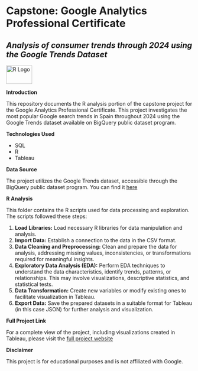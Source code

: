 # Capstone: Google Analytics Professional Certificate
## ***Analysis of consumer trends through 2024 using the Google Trends Dataset***

<img src="https://upload.wikimedia.org/wikipedia/commons/1/1b/R_logo.svg" width="70" height="50" alt="R Logo"> 

<br>

**Introduction**

This repository documents the R analysis portion of the capstone project for the Google Analytics Professional Certificate. This project investigates the most popular Google search trends in Spain throughout 2024 using the Google Trends dataset available on BigQuery public dataset program.

**Technologies Used**

* SQL
* R
* Tableau

**Data Source**

The project utilizes the Google Trends dataset, accessible through the BigQuery public dataset program. You can find it [here](https://console.cloud.google.com/marketplace/product/bigquery-public-datasets/google-search-trends?project=bikesharing-texas-439611)

**R Analysis**

This folder contains the R scripts used for data processing and exploration. The scripts followed these steps:

1. **Load Libraries:** Load necessary R libraries for data manipulation and analysis.
2. **Import Data:** Establish a connection to the data in the CSV format.
3. **Data Cleaning and Preprocessing:** Clean and prepare the data for analysis, addressing missing values, inconsistencies, or transformations required for meaningful insights.
4. **Exploratory Data Analysis (EDA):** Perform EDA techniques to understand the data characteristics, identify trends, patterns, or relationships. This may involve visualizations, descriptive statistics, and statistical tests.
5. **Data Transformation:** Create new variables or modify existing ones to facilitate visualization in Tableau.
6. **Export Data:** Save the prepared datasets in a suitable format for Tableau (in this case JSON) for further analysis and visualization.

**Full Project Link**

For a complete view of the project, including visualizations created in Tableau, please visit the [full project website](https://sites.google.com/view/sofiaafayo/projects/google-analytics-capstone?authuser=0)

**Disclaimer**

This project is for educational purposes and is not affiliated with Google.

